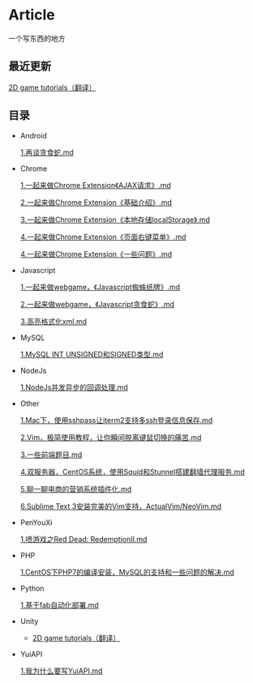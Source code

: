 # Article
一个写东西的地方

## 最近更新

[2D game tutorials（翻译）](https://github.com/yuiitsu/Article/tree/master/Unity-Tutorials/2d-game-unity)

## 目录

* Android

    [1.再谈贪食蛇.md](https://github.com/yuiitsu/Blog/blob/master/Android/%E5%86%8D%E8%B0%88%E8%B4%AA%E9%A3%9F%E8%9B%87.md)

* Chrome

    [1.一起来做Chrome Extension《AJAX请求》.md](https://github.com/yuiitsu/Blog/blob/master/Chrome/%E4%B8%80%E8%B5%B7%E6%9D%A5%E5%81%9Achrome%E6%89%A9%E5%B1%95%E3%80%8AAJAX%E8%AF%B7%E6%B1%82%E3%80%8B.md)

    [2.一起来做Chrome Extension《基础介绍》.md](https://github.com/yuiitsu/Blog/blob/master/Chrome/%E4%B8%80%E8%B5%B7%E6%9D%A5%E5%81%9Achrome%E6%89%A9%E5%B1%95%E3%80%8A%E5%9F%BA%E7%A1%80%E4%BB%8B%E7%BB%8D%E3%80%8B.md)

    [3.一起来做Chrome Extension《本地存储localStorage》.md](https://github.com/yuiitsu/Blog/blob/master/Chrome/%E4%B8%80%E8%B5%B7%E6%9D%A5%E5%81%9Achrome%E6%89%A9%E5%B1%95%E3%80%8A%E6%9C%AC%E5%9C%B0%E5%AD%98%E5%82%A8localStorage%E3%80%8B.md)

    [4.一起来做Chrome Extension《页面右键菜单》.md](https://github.com/yuiitsu/Article/blob/master/Chrome/%E4%B8%80%E8%B5%B7%E6%9D%A5%E5%81%9Achrome%E6%89%A9%E5%B1%95%E3%80%8A%E9%A1%B5%E9%9D%A2%E5%8F%B3%E9%94%AE%E8%8F%9C%E5%8D%95%E3%80%8B.md)

    [4.一起来做Chrome Extension《一些问题》.md](https://github.com/yuiitsu/Article/blob/master/Chrome/06.%E4%B8%80%E8%B5%B7%E6%9D%A5%E5%81%9Achrome%20Extension%E3%80%8A%E4%B8%80%E4%BA%9B%E9%97%AE%E9%A2%98%E3%80%8B.md)

* Javascript

    [1.一起来做webgame，《Javascript蜘蛛纸牌》.md](https://github.com/yuiitsu/Blog/blob/master/Javascript/%E4%B8%80%E8%B5%B7%E6%9D%A5%E5%81%9Awebgame%EF%BC%8C%E3%80%8AJavascript%E8%9C%98%E8%9B%9B%E7%BA%B8%E7%89%8C%E3%80%8B.md)

    [2.一起来做webgame，《Javascript贪食蛇》.md](https://github.com/yuiitsu/Blog/blob/master/Javascript/%E4%B8%80%E8%B5%B7%E6%9D%A5%E5%81%9Awebgame%EF%BC%8C%E3%80%8AJavascript%E8%B4%AA%E9%A3%9F%E8%9B%87%E3%80%8B.md)

    [3.高亮格式化xml.md](https://github.com/yuiitsu/Article/blob/master/Javascript/%E9%AB%98%E4%BA%AE%E6%A0%BC%E5%BC%8F%E5%8C%96xml.md)

* MySQL

    [1.MySQL INT UNSIGNED和SIGNED类型.md](https://github.com/yuiitsu/Article/blob/master/MySQL/MySQL%20INT%20UNSIGNED%E5%92%8CSIGNED%E7%B1%BB%E5%9E%8B.md)

* NodeJs

    [1.NodeJs并发异步的回调处理.md](https://github.com/yuiitsu/Blog/blob/master/NodeJs/NodeJs%E5%B9%B6%E5%8F%91%E5%BC%82%E6%AD%A5%E7%9A%84%E5%9B%9E%E8%B0%83%E5%A4%84%E7%90%86.md)

* Other

    [1.Mac下，使用sshpass让iterm2支持多ssh登录信息保存.md](https://github.com/yuiitsu/Blog/blob/master/Other/Mac%E4%B8%8B%EF%BC%8C%E4%BD%BF%E7%94%A8sshpass%E8%AE%A9iterm2%E6%94%AF%E6%8C%81%E5%A4%9Assh%E7%99%BB%E5%BD%95%E4%BF%A1%E6%81%AF%E4%BF%9D%E5%AD%98.md)

    [2.Vim，极简使用教程，让你瞬间脱离键鼠切换的痛苦.md](https://github.com/yuiitsu/Blog/blob/master/Other/Vim%EF%BC%8C%E6%9E%81%E7%AE%80%E4%BD%BF%E7%94%A8%E6%95%99%E7%A8%8B%EF%BC%8C%E8%AE%A9%E4%BD%A0%E7%9E%AC%E9%97%B4%E8%84%B1%E7%A6%BB%E9%94%AE%E9%BC%A0%E5%88%87%E6%8D%A2%E7%9A%84%E7%97%9B%E8%8B%A6.md)

    [3.一些前端题目.md](https://github.com/yuiitsu/Blog/blob/master/Other/%E4%B8%80%E4%BA%9B%E5%89%8D%E7%AB%AF%E9%A2%98%E7%9B%AE.md)

    [4.双服务器，CentOS系统，使用Squid和Stunnel搭建翻墙代理服务.md](https://github.com/yuiitsu/Blog/blob/master/Other/%E5%8F%8C%E6%9C%8D%E5%8A%A1%E5%99%A8%EF%BC%8CCentOS%E7%B3%BB%E7%BB%9F%EF%BC%8C%E4%BD%BF%E7%94%A8Squid%E5%92%8CStunnel%E6%90%AD%E5%BB%BA%E7%BF%BB%E5%A2%99%E4%BB%A3%E7%90%86%E6%9C%8D%E5%8A%A1.md)

    [5.聊一聊电商的营销系统插件化.md](https://github.com/yuiitsu/Blog/blob/master/Other/%E8%81%8A%E4%B8%80%E8%81%8A%E7%94%B5%E5%95%86%E7%9A%84%E8%90%A5%E9%94%80%E7%B3%BB%E7%BB%9F%E6%8F%92%E4%BB%B6%E5%8C%96.md)

    [6.Sublime Text 3安装完美的Vim支持，ActualVim/NeoVim.md](https://github.com/yuiitsu/Article/blob/master/Other/SublimeText3%E5%AE%89%E8%A3%85%E5%AE%8C%E7%BE%8E%E7%9A%84Vim%E6%94%AF%E6%8C%81ActualVim%2CNeoVim.md)

* PenYouXi

    [1.喷游戏之Red Dead: RedemptionⅡ.md](https://github.com/yuiitsu/Article/blob/master/penyouxi/%E5%96%B7%E6%B8%B8%E6%88%8F%E4%B9%8BRed%20Dead-Redemption%20II.md)

* PHP

    [1.CentOS下PHP7的编译安装，MySQL的支持和一些问题的解决.md](https://github.com/yuiitsu/Blog/blob/master/Php/CentOS%E4%B8%8BPHP7%E7%9A%84%E7%BC%96%E8%AF%91%E5%AE%89%E8%A3%85%EF%BC%8CMySQL%E7%9A%84%E6%94%AF%E6%8C%81%E5%92%8C%E4%B8%80%E4%BA%9B%E9%97%AE%E9%A2%98%E7%9A%84%E8%A7%A3%E5%86%B3.md)

* Python

    [1.基于fab自动化部署.md](https://github.com/yuiitsu/Blog/blob/master/Python/%E5%9F%BA%E4%BA%8Efab%E8%87%AA%E5%8A%A8%E5%8C%96%E9%83%A8%E7%BD%B2.md)

* Unity

    + [2D game tutorials（翻译）](https://github.com/yuiitsu/Article/tree/master/Unity-Tutorials/2d-game-unity)

* YuiAPI

    [1.我为什么要写YuiAPI.md](https://github.com/yuiitsu/Article/blob/master/YuiAPI/%E6%88%91%E4%B8%BA%E4%BB%80%E4%B9%88%E8%A6%81%E5%86%99YuiAPI.md)

